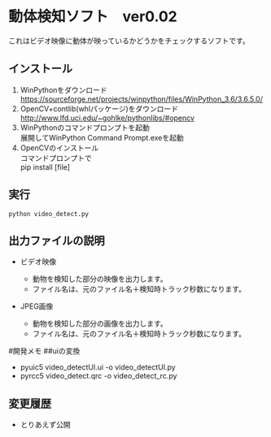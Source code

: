 動体検知ソフト　ver0.02
======================
これはビデオ映像に動体が映っているかどうかをチェックするソフトです。

インストール
------

1. WinPythonをダウンロード  
  https://sourceforge.net/projects/winpython/files/WinPython_3.6/3.6.5.0/
2. OpenCV+contlib(whlパッケージ)をダウンロード  
  http://www.lfd.uci.edu/~gohlke/pythonlibs/#opencv
3. WinPythonのコマンドプロンプトを起動  
  展開してWinPython Command Prompt.exeを起動
4. OpenCVのインストール  
    コマンドプロンプトで  
    pip install [file]

実行
------
    python video_detect.py


出力ファイルの説明
-----
- ビデオ映像  
  - 動物を検知した部分の映像を出力します。  
  - ファイル名は、元のファイル名＋検知時トラック秒数になります。


- JPEG画像
  - 動物を検知した部分の画像を出力します。
  - ファイル名は、元のファイル名＋検知時トラック秒数になります。


#開発メモ
##uiの変換
- pyuic5 video_detectUI.ui -o video_detectUI.py
- pyrcc5 video_detect.qrc -o video_detect_rc.py

変更履歴
------
- とりあえず公開